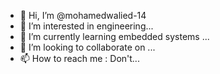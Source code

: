 - 👋 Hi, I’m @mohamedwalied-14
- 👀 I’m interested in engineering...
- 🌱 I’m currently learning embedded systems ...
- 💞️ I’m looking to collaborate on ...
- 📫 How to reach me : Don't...

<!---
mohamedwalied-14/mohamedwalied-14 is a ✨ special ✨ repository because its `README.md` (this file) appears on your GitHub profile.
You can click the Preview link to take a look at your changes.
--->
